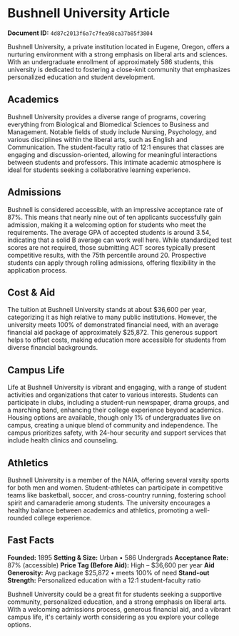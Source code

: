 # Bushnell University Article

**Document ID:** `4d87c2013f6a7c7fea98ca37b85f3804`

Bushnell University, a private institution located in Eugene, Oregon, offers a nurturing environment with a strong emphasis on liberal arts and sciences. With an undergraduate enrollment of approximately 586 students, this university is dedicated to fostering a close-knit community that emphasizes personalized education and student development.

## Academics
Bushnell University provides a diverse range of programs, covering everything from Biological and Biomedical Sciences to Business and Management. Notable fields of study include Nursing, Psychology, and various disciplines within the liberal arts, such as English and Communication. The student-faculty ratio of 12:1 ensures that classes are engaging and discussion-oriented, allowing for meaningful interactions between students and professors. This intimate academic atmosphere is ideal for students seeking a collaborative learning experience.

## Admissions
Bushnell is considered accessible, with an impressive acceptance rate of 87%. This means that nearly nine out of ten applicants successfully gain admission, making it a welcoming option for students who meet the requirements. The average GPA of accepted students is around 3.54, indicating that a solid B average can work well here. While standardized test scores are not required, those submitting ACT scores typically present competitive results, with the 75th percentile around 20. Prospective students can apply through rolling admissions, offering flexibility in the application process.

## Cost & Aid
The tuition at Bushnell University stands at about $36,600 per year, categorizing it as high relative to many public institutions. However, the university meets 100% of demonstrated financial need, with an average financial aid package of approximately $25,872. This generous support helps to offset costs, making education more accessible for students from diverse financial backgrounds.

## Campus Life
Life at Bushnell University is vibrant and engaging, with a range of student activities and organizations that cater to various interests. Students can participate in clubs, including a student-run newspaper, drama groups, and a marching band, enhancing their college experience beyond academics. Housing options are available, though only 1% of undergraduates live on campus, creating a unique blend of community and independence. The campus prioritizes safety, with 24-hour security and support services that include health clinics and counseling.

## Athletics
Bushnell University is a member of the NAIA, offering several varsity sports for both men and women. Student-athletes can participate in competitive teams like basketball, soccer, and cross-country running, fostering school spirit and camaraderie among students. The university encourages a healthy balance between academics and athletics, promoting a well-rounded college experience.

## Fast Facts
**Founded:** 1895
**Setting & Size:** Urban • 586 Undergrads
**Acceptance Rate:** 87% (accessible)
**Price Tag (Before Aid):** High – $36,600 per year
**Aid Generosity:** Avg package $25,872 • meets 100% of need
**Stand-out Strength:** Personalized education with a 12:1 student-faculty ratio

Bushnell University could be a great fit for students seeking a supportive community, personalized education, and a strong emphasis on liberal arts. With a welcoming admissions process, generous financial aid, and a vibrant campus life, it's certainly worth considering as you explore your college options.
